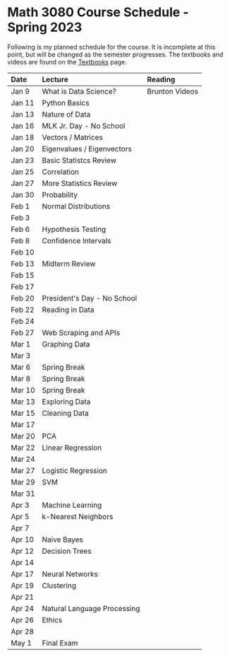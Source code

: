 # Math 3080 Course Schedule - Spring 2023
Following is my planned schedule for the course. It is incomplete at this point, but will be changed as the semester progresses. The textbooks and videos are found on the [Textbooks](https://github.com/drolsonmi/math3080/blob/main/3080_Textbooks.md) page.

| Date   | Lecture | Reading |
| :----- | :------ | :------ |
| Jan 9  | What is Data Science?   | Brunton Videos |
| Jan 11 | Python Basics           | |
| Jan 13 | Nature of Data          | |
| Jan 16 | MLK Jr. Day - No School | |
| Jan 18 | Vectors / Matrices      | |
| Jan 20 | Eigenvalues / Eigenvectors | |
| Jan 23 | Basic Statistcs Review | |
| Jan 25 | Correlation | |
| Jan 27 | More Statistics Review | |
| Jan 30 | Probability | |
| Feb 1  | Normal Distributions | |
| Feb 3  | | |
| Feb 6  | Hypothesis Testing | |
| Feb 8  | Confidence Intervals | |
| Feb 10 |  | |
| Feb 13 | Midterm Review | |
| Feb 15 | | |
| Feb 17 | | |
| Feb 20 | President's Day - No School | |
| Feb 22 | Reading in Data | |
| Feb 24 | | |
| Feb 27 | Web Scraping and APIs| |
| Mar 1  | Graphing Data | |
| Mar 3  | | |
| Mar 6  | Spring Break | |
| Mar 8  | Spring Break | |
| Mar 10 | Spring Break | |
| Mar 13 | Exploring Data | |
| Mar 15 | Cleaning Data | |
| Mar 17 |  | |
| Mar 20 | PCA | |
| Mar 22 | Linear Regression | |
| Mar 24 | | |
| Mar 27 | Logistic Regression | |
| Mar 29 | SVM | |
| Mar 31 | | |
| Apr 3  | Machine Learning | |
| Apr 5  | k-Nearest Neighbors | |
| Apr 7  |  | |
| Apr 10 | Naive Bayes | |
| Apr 12 | Decision Trees| |
| Apr 14 | | |
| Apr 17 | Neural Networks | |
| Apr 19 | Clustering | |
| Apr 21 | | |
| Apr 24 | Natural Language Processing | |
| Apr 26 | Ethics | |
| Apr 28 | | |
| May 1  | Final Exam | |